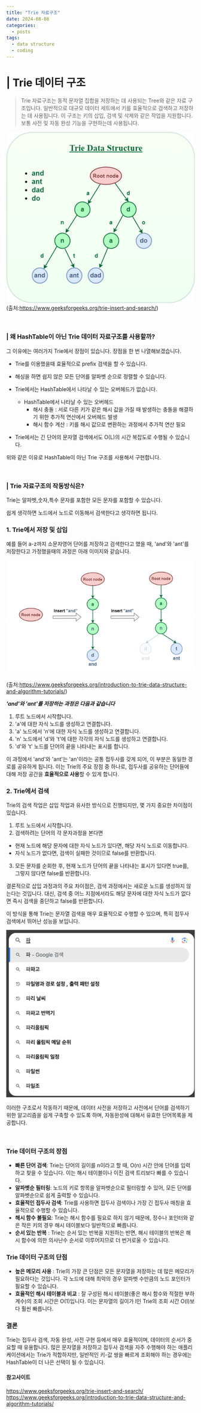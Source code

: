```yaml
---
title: "Trie 자료구조"
date: 2024-08-08
categories:
  - posts
tags:
  - data structure
  - coding
---
```


# | Trie 데이터 구조

> Trie 자료구조는 동적 문자열 집합을 저장하는 데 사용되는 Tree와 같은 자료 구조입니다.
> 일반적으로 대규모 데이터 세트에서 키를 효율적으로 검색하고 저장하는 데 사용됩니다.
> 이 구조는 키의 삽입, 검색 및 삭제와 같은 작업을 지원합니다.
> 보통 사전 및 자동 완성 기능을 구현하는데 사용됩니다.

![img_2.png](img_2.png)
(출처:https://www.geeksforgeeks.org/trie-insert-and-search/)

<br>

### | 왜 HashTable이 아닌 Trie 데이터 자료구조를 사용할까?

그 이유에는 여러가지 Trie에서 장점이 있습니다. 장점을 한 번 나열해보겠습니다.

- Trie를 이용했을때 효율적으로 prefix 검색을 할 수 있습니다.
- 해싱을 하면 쉽지 않은 모든 단어를 알파벳 순으로 정렬할 수 있습니다.
- Trie에서는 HashTable에서 나타날 수 있는 오버헤드가 없습니다.

  * HashTable에서 나타날 수 있는 오버헤드
    * 해시 충돌 : 서로 다른 키가 같은 해시 값을 가질 때 발생하는 충돌을 해결하기 위한 추가적 연산에서 오버헤드 발생
    * 해시 함수 계산 : 키를 해시 값으로 변환하는 과정에서 추가적 연산 필요

- Trie에서는 긴 단어의 문자열 검색에서도 O(L)의 시간 복잡도로 수행될 수 있습니다.

위와 같은 이유로 HashTable이 아닌 Trie 구조를 사용해서 구현합니다.

<br>

### | Trie 자료구조의 작동방식은?

Trie는 알파벳,숫자,특수 문자를 포함한 모든 문자를 포함할 수 있습니다.

쉽게 생각하면 노드에서 노드로 이동해서 검색한다고 생각하면 됩니다.

### 1. Trie에서 저장 및 삽입

예를 들어 a-z까지 소문자영어 단어를 저장하고 검색한다고 했을 때, 'and'와 'ant'를 저장한다고 가정했을때의 과정은 아래 이미지와 같습니다.

![img_4.png](img_4.png)

(출처:https://www.geeksforgeeks.org/introduction-to-trie-data-structure-and-algorithm-tutorials/)

***'and'와 'ant'를 저장하는 과정은 다음과 같습니다***

1) 루트 노드에서 시작합니다.
2) 'a'에 대한 자식 노드를 생성하고 연결합니다.
3) 'a' 노드에서 'n'에 대한 자식 노드를 생성하고 연결합니다.
4) 'n' 노드에서 'd'와 't'에 대한 각각의 자식 노드를 생성하고 연결합니다.
5) 'd'와 't' 노드를 단어의 끝을 나타내는 표시를 합니다.

이 과정에서 'and'와 'ant'는 'an'이라는 공통 접두사를 갖게 되어, 이 부분은 동일한 경로를 공유하게 됩니다. 이는 Trie의 주요 장점 중 하나로, 접두사를 공유하는 단어들에 대해 저장
공간을 <strong>효율적으로 사용</strong>할 수 있게 합니다.

### 2. Trie에서 검색

Trie의 검색 작업은 삽입 작업과 유사한 방식으로 진행되지만, 몇 가지 중요한 차이점이 있습니다.

1) 루트 노드에서 시작합니다.
2) 검색하려는 단어의 각 문자과정을 본다면

- 현재 노드에 해당 문자에 대한 자식 노드가 있다면, 해당 자식 노드로 이동합니다.
- 자식 노드가 없다면, 검색이 실패한 것이므로 false를 반환합니다.

3) 모든 문자를 순회한 후, 현재 노드가 단어의 끝을 나타내는 표시가 있다면 true를, 그렇지 않다면 false를 반환합니다.

결론적으로 삽입 과정과의 주요 차이점은, 검색 과정에서는 새로운 노드를 생성하지 않는다는 것입니다. 대신, 검색 중 어느 지점에서라도 해당 문자에 대한 자식 노드가 없다면 즉시 검색을 중단하고 false를
반환합니다.

이 방식을 통해 Trie는 문자열 검색을 매우 효율적으로 수행할 수 있으며, 특히 접두사 검색에서 뛰어난 성능을 보입니다.

![img_6.png](img_6.png)

이러한 구조로서 작동하기 때문에, 데이터 사전을 저장하고 사전에서 단어를 검색하기 위한 알고리즘을 쉽게 구축할 수 있도록 하며, 자동완성에 대해서 유효한 단어목록을 제공합니다.

<br>

### Trie 데이터 구조의 장점

- **빠른 단어 검색**: Trie는 단어의 길이를 n이라고 할 때, O(n) 시간 안에 단어를 입력하고 찾을 수 있습니다. 이는 해시 테이블이나 이진 검색 트리보다 빠를 수 있습니다.
- **알파벳순 필터링**: 노드의 키로 항목을 알파벳순으로 필터링할 수 있어, 모든 단어를 알파벳순으로 쉽게 출력할 수 있습니다.
- **효율적인 접두사 검색**: Trie를 사용하면 접두사 검색이나 가장 긴 접두사 매칭을 효율적으로 수행할 수 있습니다.
- **해시 함수 불필요**: Trie는 해시 함수를 필요로 하지 않기 때문에, 정수나 포인터와 같은 작은 키의 경우 해시 테이블보다 일반적으로 빠릅니다.
- **순서 있는 반복** : Trie는 순서 있는 반복을 지원하는 반면, 해시 테이블의 반복은 해시 함수에 의한 의사난수 순서로 이루어지므로 더 번거로울 수 있습니다.

### Trie 데이터 구조의 단점

- **높은 메모리 사용** :
  Trie의 가장 큰 단점은 모든 문자열을 저장하는 데 많은 메모리가 필요하다는 것입니다. 각 노드에 대해 최악의 경우 알파벳 수만큼의 노드 포인터가 필요할 수 있습니다.
- **효율적인 해시 테이블과 비교** : 
  잘 구성된 해시 테이블(좋은 해시 함수와 적절한 부하 계수)의 조회 시간은 O(1)입니다. 이는 문자열의 길이가 l인 Trie의 조회 시간 O(l)보다 훨씬 빠릅니다.

### 결론

Trie는 접두사 검색, 자동 완성, 사전 구현 등에서 매우 효율적이며, 데이터의 순서가 중요할 때 유용합니다. 많은 문자열을 저장하고 접두사 검색을 자주 수행해야 하는 애플리케이션에서는 Trie가 적합하지만, 일반적인 키-값 쌍을 빠르게 조회해야 하는 경우에는 HashTable이 더 나은 선택이 될 수 있습니다.

#### 참고사이트

https://www.geeksforgeeks.org/trie-insert-and-search/
https://www.geeksforgeeks.org/introduction-to-trie-data-structure-and-algorithm-tutorials/